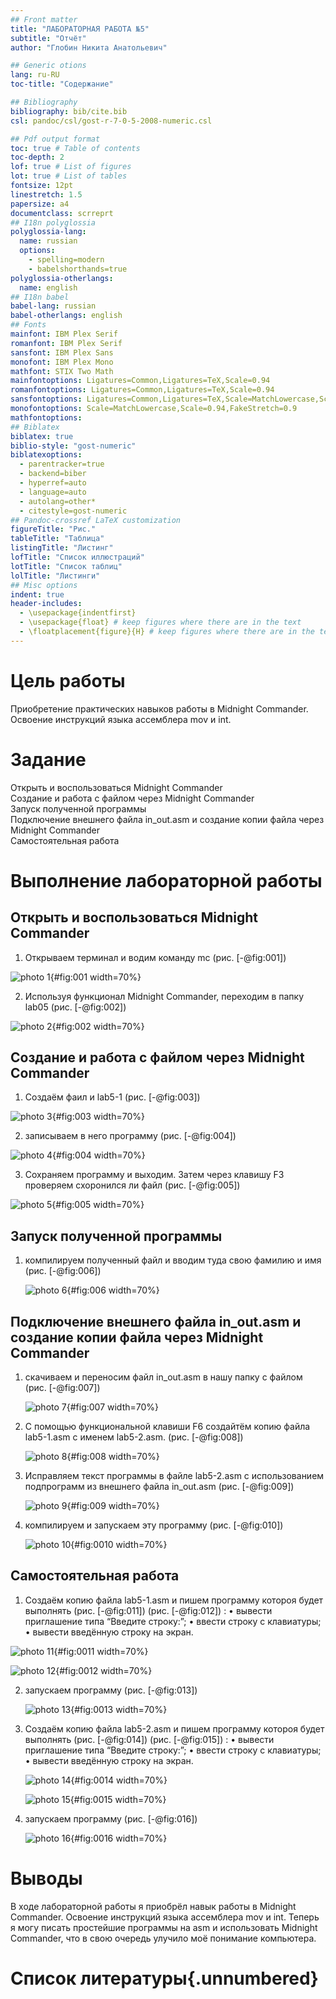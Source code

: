 ```yaml
---
## Front matter
title: "ЛАБОРАТОРНАЯ РАБОТА №5"
subtitle: "Отчёт"
author: "Глобин Никита Анатольевич"

## Generic otions
lang: ru-RU
toc-title: "Содержание"

## Bibliography
bibliography: bib/cite.bib
csl: pandoc/csl/gost-r-7-0-5-2008-numeric.csl

## Pdf output format
toc: true # Table of contents
toc-depth: 2
lof: true # List of figures
lot: true # List of tables
fontsize: 12pt
linestretch: 1.5
papersize: a4
documentclass: scrreprt
## I18n polyglossia
polyglossia-lang:
  name: russian
  options:
	- spelling=modern
	- babelshorthands=true
polyglossia-otherlangs:
  name: english
## I18n babel
babel-lang: russian
babel-otherlangs: english
## Fonts
mainfont: IBM Plex Serif
romanfont: IBM Plex Serif
sansfont: IBM Plex Sans
monofont: IBM Plex Mono
mathfont: STIX Two Math
mainfontoptions: Ligatures=Common,Ligatures=TeX,Scale=0.94
romanfontoptions: Ligatures=Common,Ligatures=TeX,Scale=0.94
sansfontoptions: Ligatures=Common,Ligatures=TeX,Scale=MatchLowercase,Scale=0.94
monofontoptions: Scale=MatchLowercase,Scale=0.94,FakeStretch=0.9
mathfontoptions:
## Biblatex
biblatex: true
biblio-style: "gost-numeric"
biblatexoptions:
  - parentracker=true
  - backend=biber
  - hyperref=auto
  - language=auto
  - autolang=other*
  - citestyle=gost-numeric
## Pandoc-crossref LaTeX customization
figureTitle: "Рис."
tableTitle: "Таблица"
listingTitle: "Листинг"
lofTitle: "Список иллюстраций"
lotTitle: "Список таблиц"
lolTitle: "Листинги"
## Misc options
indent: true
header-includes:
  - \usepackage{indentfirst}
  - \usepackage{float} # keep figures where there are in the text
  - \floatplacement{figure}{H} # keep figures where there are in the text
---
```


# Цель работы

Приобретение практических навыков работы в Midnight Commander. Освоение инструкций
языка ассемблера mov и int.
# Задание

Открыть и воспользоваться Midnight Commander  
Создание и работа с файлом через Midnight Commander  
Запуск полученной программы  
Подключение внешнего файла in_out.asm и создание копии файла через Midnight Commander  
Самостоятельная работа  



# Выполнение лабораторной работы

## Открыть и воспользоваться Midnight Commander

1. Открываем терминал и водим команду mc (рис. [-@fig:001])

![photo 1](image/1_05.png){#fig:001 width=70%}

2. Используя функционал Midnight Commander, переходим в папку lab05 (рис. [-@fig:002])

![photo 2](image/2_05.png){#fig:002 width=70%}



## Создание и работа с файлом через Midnight Commander

 1. Создаём фаил и lab5-1 (рис. [-@fig:003])
 
 ![photo 3](image/2_05.png){#fig:003 width=70%}
 
 2. записываем в него программу (рис. [-@fig:004])
 
  ![photo 4](image/3_05.png){#fig:004 width=70%}
  
 3. Сохраняем программу и выходим. Затем через клавишу F3 проверяем схоронился ли файл (рис. [-@fig:005])
 
   ![photo 5](image/4_05.png){#fig:005 width=70%}


## Запуск полученной программы

1. компилируем полученный файл и вводим туда свою фамилию и имя (рис. [-@fig:006])

   ![photo 6](image/5_05.png){#fig:006 width=70%}
   

## Подключение внешнего файла in_out.asm и создание копии файла через Midnight Commander 

1. скачиваем и переносим файл in_out.asm в нашу папку с файлом (рис. [-@fig:007])

   ![photo 7](image/6_05.png){#fig:007 width=70%}

2. С помощью функциональной клавиши F6 создайтём копию файла lab5-1.asm с именем lab5-2.asm. (рис. [-@fig:008])

   ![photo 8](image/7_05.png){#fig:008 width=70%}
   
3. Исправляем текст программы в файле lab5-2.asm с использованием подпрограмм из внешнего файла in_out.asm (рис. [-@fig:009])

   ![photo 9](image/8_05.png){#fig:009 width=70%}
   
4. компилируем и запускаем эту программу (рис. [-@fig:010])

   ![photo 10](image/9_05.png){#fig:0010 width=70%}



## Самостоятельная работа

1. Создаём копию файла lab5-1.asm и пишем программу котороя будет выполнять (рис. [-@fig:011]) (рис. [-@fig:012]) :
    • вывести приглашение типа “Введите строку:”;
    • ввести строку с клавиатуры;
    • вывести введённую строку на экран.
    
![photo 11](image/10_05.png){#fig:0011 width=70%} 
 
![photo 12](image/11_05.png){#fig:0012 width=70%} 

2. запускаем программу (рис. [-@fig:013])

    ![photo 13](image/12_05.png){#fig:0013 width=70%} 
    
3. Создаём копию файла lab5-2.asm и пишем программу котороя будет выполнять (рис. [-@fig:014]) (рис. [-@fig:015]) :
    • вывести приглашение типа “Введите строку:”;
    • ввести строку с клавиатуры;
    • вывести введённую строку на экран.

    ![photo 14](image/13_05.png){#fig:0014 width=70%} 
    
    ![photo 15](image/14_05.png){#fig:0015 width=70%} 

4. запускаем программу (рис. [-@fig:016])

    ![photo 16](image/15_05.png){#fig:0016 width=70%} 


# Выводы

В ходе лабораторной работы я приобрёл навык работы в Midnight Commander. Освоение инструкций
языка ассемблера mov и int. Теперь я могу писать простейшие программы на asm и использовать Midnight Commander, что в свою очередь улучило моё понимание компьютера. 

# Список литературы{.unnumbered}

